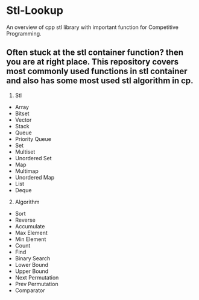 # Stl-Lookup
An overview of cpp stl library with important function for Competitive Programming.

## Often stuck at the stl container function? then you are at right place. This repository covers most commonly used functions in stl container and also has some most used stl algorithm in cp.

1. Stl
  * Array
  * Bitset
  * Vector
  * Stack
  * Queue
  * Priority Queue
  * Set
  * Multiset 
  * Unordered Set
  * Map 
  * Multimap
  * Unordered Map
  * List
  * Deque
  
2. Algorithm
  * Sort
  * Reverse
  * Accumulate
  * Max Element
  * Min Element
  * Count 
  * Find
  * Binary Search 
  * Lower Bound
  * Upper Bound 
  * Next Permutation
  * Prev Permutation
  * Comparator
